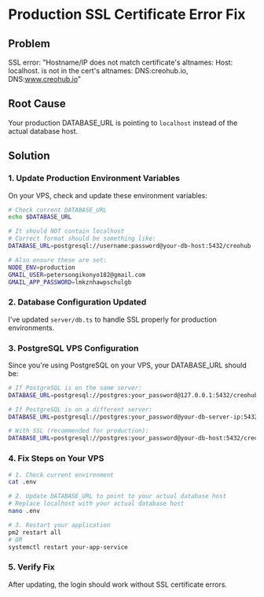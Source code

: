 # Production SSL Certificate Error Fix

## Problem
SSL error: "Hostname/IP does not match certificate's altnames: Host: localhost. is not in the cert's altnames: DNS:creohub.io, DNS:www.creohub.io"

## Root Cause
Your production DATABASE_URL is pointing to `localhost` instead of the actual database host.

## Solution

### 1. Update Production Environment Variables
On your VPS, check and update these environment variables:

```bash
# Check current DATABASE_URL
echo $DATABASE_URL

# It should NOT contain localhost
# Correct format should be something like:
DATABASE_URL=postgresql://username:password@your-db-host:5432/creohub

# Also ensure these are set:
NODE_ENV=production
GMAIL_USER=petersongikonyo182@gmail.com
GMAIL_APP_PASSWORD=lmkznhawpschulgb
```

### 2. Database Configuration Updated
I've updated `server/db.ts` to handle SSL properly for production environments.

### 3. PostgreSQL VPS Configuration
Since you're using PostgreSQL on your VPS, your DATABASE_URL should be:

```bash
# If PostgreSQL is on the same server:
DATABASE_URL=postgresql://postgres:your_password@127.0.0.1:5432/creohub

# If PostgreSQL is on a different server:
DATABASE_URL=postgresql://postgres:your_password@your-db-server-ip:5432/creohub

# With SSL (recommended for production):
DATABASE_URL=postgresql://postgres:your_password@your-db-host:5432/creohub?sslmode=require
```

### 4. Fix Steps on Your VPS
```bash
# 1. Check current environment
cat .env

# 2. Update DATABASE_URL to point to your actual database host
# Replace localhost with your actual database host
nano .env

# 3. Restart your application
pm2 restart all
# OR
systemctl restart your-app-service
```

### 5. Verify Fix
After updating, the login should work without SSL certificate errors.